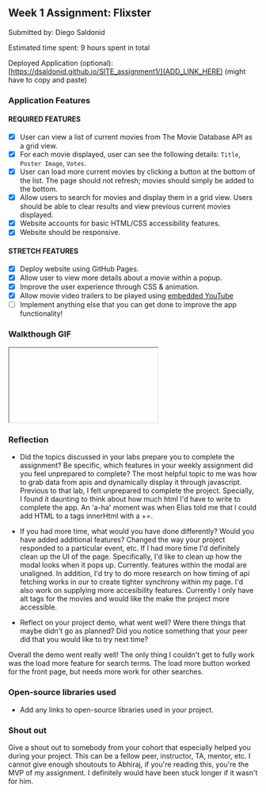 ## Week 1 Assignment: Flixster

Submitted by: Diego Saldonid

Estimated time spent: 9 hours spent in total

Deployed Application (optional): [https://dsaldonid.github.io/SITE_assignment1/](ADD_LINK_HERE) (might have to copy and paste)

### Application Features

#### REQUIRED FEATURES

- [x] User can view a list of current movies from The Movie Database API as a grid view.
- [x] For each movie displayed, user can see the following details: `Title`, `Poster Image`, `Votes`.
- [x] User can load more current movies by clicking a button at the bottom of the list. The page should not refresh; movies should simply be added to the bottom.
- [x] Allow users to search for movies and display them in a grid view. Users should be able to clear results and view previous current movies displayed.
- [x] Website accounts for basic HTML/CSS accessibility features.
- [x] Website should be responsive.

#### STRETCH FEATURES

- [x] Deploy website using GitHub Pages. 
- [x] Allow user to view more details about a movie within a popup.
- [x] Improve the user experience through CSS & animation.
- [x] Allow movie video trailers to be played using [embedded YouTube](https://support.google.com/youtube/answer/171780?hl=en)
- [ ] Implement anything else that you can get done to improve the app functionality!

### Walkthough GIF
<iframe>
src="https://www.loom.com/share/4c380a3e5dd14e94b9229f605e526ebb" frameborder="0" 
webkitallowfullscreen mozallowfullscreen allowfullscreen 
style="position: absolute; top: 0; left: 0; width: 100%; height: 100%;">
</iframe>

### Reflection

* Did the topics discussed in your labs prepare you to complete the assignment? Be specific, which features in your weekly assignment did you feel unprepared to complete?
The most helpful topic to me was how to grab data from apis and dynamically display it through javascript. Previous to that lab, I felt unprepared to complete the project.
Specially, I found it daunting to think about how much html I'd have to write to complete the app. An 'a-ha' moment was when Elias told me that I could add HTML to a tags
innerHtml with a +=. 


* If you had more time, what would you have done differently? Would you have added additional features? Changed the way your project responded to a particular event, etc.
If I had more time I'd definitely clean up the UI of the page. Specifically, I'd like to clean up how the modal looks when it pops up. Currently. features within the
modal are unaligned. In addition, I'd try to do more research on how timing of api fetching works in our to create tighter synchrony within my page. I'd also work on 
supplying more accesibility features. Currently I only have alt tags for the movies and would like the make the project more accessible.
  

* Reflect on your project demo, what went well? Were there things that maybe didn't go as planned? Did you notice something that your peer did that you would like to try next time?

Overall the demo went really well! The only thing I couldn't get to fully work was the load more feature for search terms. The load more button worked for the front page, but 
needs more work for other searches. 


### Open-source libraries used

- Add any links to open-source libraries used in your project.

### Shout out

Give a shout out to somebody from your cohort that especially helped you during your project. This can be a fellow peer, instructor, TA, mentor, etc.
I cannot give enough shoutouts to Abhiraj, if you're reading this, you're the MVP of my assignment. I definitely would have been stuck longer if it wasn't for him.
